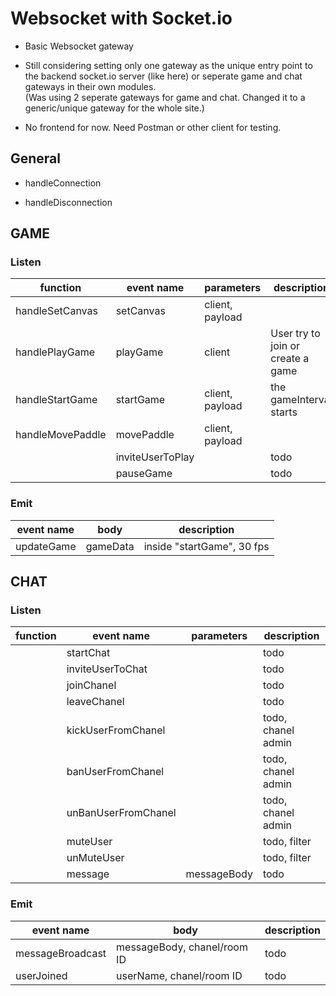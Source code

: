 # Websocket with Socket.io

- Basic Websocket gateway

- Still considering setting only one gateway as the unique entry point to the backend socket.io server (like here) or seperate game and chat gateways in their own modules.  
  (Was using 2 seperate gateways for game and chat. Changed it to a generic/unique gateway for the whole site.)

- No frontend for now. Need Postman or other client for testing.

## General

- handleConnection

- handleDisconnection

## GAME

### Listen

| function         | event name       | parameters      | description                       |
| ---------------- | ---------------- | --------------- | --------------------------------- |
| handleSetCanvas  | setCanvas        | client, payload |                                   |
| handlePlayGame   | playGame         | client          | User try to join or create a game |
| handleStartGame  | startGame        | client, payload | the gameInterval starts           |
| handleMovePaddle | movePaddle       | client, payload |
|                  | inviteUserToPlay |                 | todo                              |
|                  | pauseGame        |                 | todo                              |

### Emit

| event name | body     | description                |
| ---------- | -------- | -------------------------- |
| updateGame | gameData | inside "startGame", 30 fps |

## CHAT

### Listen

| function | event name          | parameters  | description        |
| -------- | ------------------- | ----------- | ------------------ |
|          | startChat           |             | todo               |
|          | inviteUserToChat    |             | todo               |
|          | joinChanel          |             | todo               |
|          | leaveChanel         |             | todo               |
|          | kickUserFromChanel  |             | todo, chanel admin |
|          | banUserFromChanel   |             | todo, chanel admin |
|          | unBanUserFromChanel |             | todo, chanel admin |
|          | muteUser            |             | todo, filter       |
|          | unMuteUser          |             | todo, filter       |
|          | message             | messageBody | todo               |

### Emit

| event name       | body                        | description |
| ---------------- | --------------------------- | ----------- |
| messageBroadcast | messageBody, chanel/room ID | todo        |
| userJoined       | userName, chanel/room ID    | todo        |

